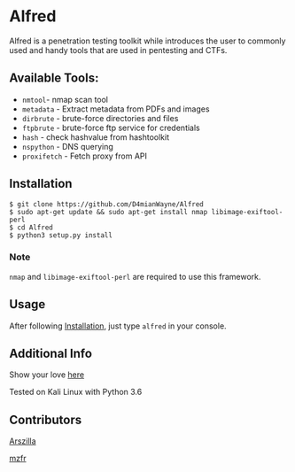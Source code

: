 # Alfred
Alfred is a penetration testing toolkit while introduces the user to commonly used and handy tools that are used in 
pentesting and CTFs.

## Available Tools:
- `nmtool`- nmap scan tool
- `metadata` - Extract metadata from PDFs and images
- `dirbrute` - brute-force directories and files
- `ftpbrute` - brute-force ftp service for credentials
- `hash` - check hashvalue from hashtoolkit
- `nspython` - DNS querying
- `proxifetch` - Fetch proxy from API

## Installation
```
$ git clone https://github.com/D4mianWayne/Alfred
$ sudo apt-get update && sudo apt-get install nmap libimage-exiftool-perl
$ cd Alfred
$ python3 setup.py install
```

### Note
`nmap` and `libimage-exiftool-perl` are required to use this framework.

## Usage
After following [Installation](#Installation), just type `alfred` in your console.

## Additional Info
Show your love [here][Say Thanks]

Tested on Kali Linux with Python 3.6

## Contributors
[Arszilla][Arszilla]

[mzfr][mzfr]


[Say Thanks]: https://saythanks.io/to/D4mianWayne
[Arszilla]:     https://github.com/Arzilla
[mzfr]:         https://github.com/mzfr


